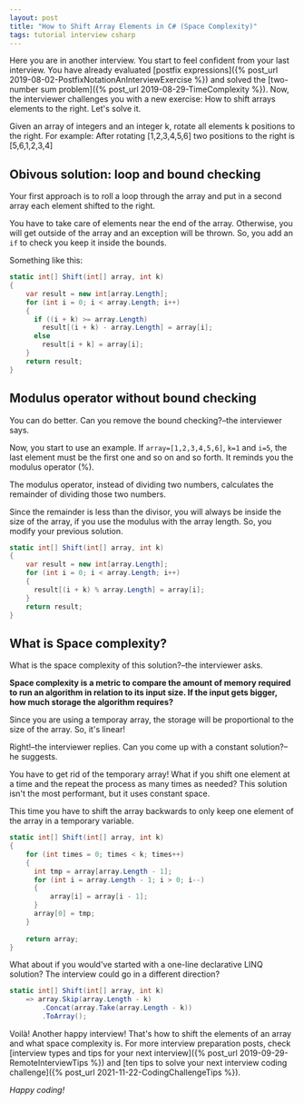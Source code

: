 ```yaml
---
layout: post
title: "How to Shift Array Elements in C# (Space Complexity)"
tags: tutorial interview csharp
---
```


Here you are in another interview. You start to feel confident from your last interview. You have already evaluated [postfix expressions]({% post_url 2019-08-02-PostfixNotationAnInterviewExercise %}) and solved the [two-number sum problem]({% post_url 2019-08-29-TimeComplexity %}). Now, the interviewer challenges you with a new exercise: How to shift arrays elements to the right. Let's solve it.

Given an array of integers and an integer k, rotate all elements k positions to the right. For example: After rotating [1,2,3,4,5,6] two positions to the right is [5,6,1,2,3,4]

## Obivous solution: loop and bound checking

Your first approach is to roll a loop through the array and put in a second array each element shifted to the right.

You have to take care of elements near the end of the array. Otherwise, you will get outside of the array and an exception will be thrown. So, you add an `if` to check you keep it inside the bounds.

Something like this:

```csharp
static int[] Shift(int[] array, int k)
{
    var result = new int[array.Length];
    for (int i = 0; i < array.Length; i++)
    {
      if ((i + k) >= array.Length)
        result[(i + k) - array.Length] = array[i];
      else
        result[i + k] = array[i];
    }
    return result;
}
```

## Modulus operator without bound checking

You can do better. Can you remove the bound checking?–the interviewer says.

Now, you start to use an example. If `array=[1,2,3,4,5,6]`, `k=1` and `i=5`, the last element must be the first one and so on and so forth. It reminds you the modulus operator (%). 

The modulus operator, instead of dividing two numbers, calculates the remainder of dividing those two numbers.

Since the remainder is less than the divisor, you will always be inside the size of the array, if you use the modulus with the array length. So, you modify your previous solution.

```csharp
static int[] Shift(int[] array, int k)
{
    var result = new int[array.Length];
    for (int i = 0; i < array.Length; i++)
    {
      result[(i + k) % array.Length] = array[i];
    }
    return result;
}
```

## What is Space complexity?

What is the space complexity of this solution?–the interviewer asks.

**Space complexity is a metric to compare the amount of memory required to run an algorithm in relation to its input size. If the input gets bigger, how much storage the algorithm requires?**

Since you are using a temporay array, the storage will be proportional to the size of the array. So, it's linear!

Right!–the interviewer replies. Can you come up with a constant solution?–he suggests.

You have to get rid of the temporary array! What if you shift one element at a time and the repeat the process as many times as needed? This solution isn't the most performant, but it uses constant space.

This time you have to shift the array backwards to only keep one element of the array in a temporary variable.

```csharp
static int[] Shift(int[] array, int k)
{ 
    for (int times = 0; times < k; times++)
    {
      int tmp = array[array.Length - 1];
      for (int i = array.Length - 1; i > 0; i--)
      {
          array[i] = array[i - 1];
      }
      array[0] = tmp;
    }
        
    return array;
}
```

What about if you would've started with a one-line declarative LINQ solution? The interview could go in a different direction?

```csharp
static int[] Shift(int[] array, int k)
    => array.Skip(array.Length - k)
        .Concat(array.Take(array.Length - k))
        .ToArray();
```

Voilà! Another happy interview! That's how to shift the elements of an array and what space complexity is. For more interview preparation posts, check [interview types and tips for your next interview]({% post_url 2019-09-29-RemoteInterviewTips %}) and [ten tips to solve your next interview coding challenge]({% post_url 2021-11-22-CodingChallengeTips %}).

_Happy coding!_





